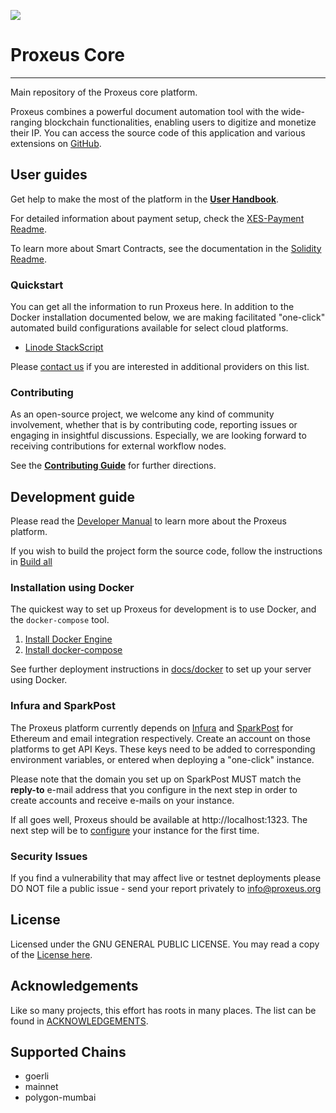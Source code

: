 ![](docs/_media/logo.png)

# Proxeus Core
----------------
Main repository of the Proxeus core platform.

Proxeus combines a powerful document automation tool with the wide-ranging
blockchain functionalities, enabling users to digitize and monetize their IP.
You can access the source code of this application and various extensions
on [GitHub](https://github.com/ProxeusApp).

## User guides

Get help to make the most of the platform in the **[User Handbook](https://github.com/ProxeusApp/community/blob/master/handbook/handbook.md)**.

For detailed information about payment setup, check the [XES-Payment Readme](docs/xes-payment.md).

To learn more about Smart Contracts, see the documentation in the [Solidity Readme](https://github.com/ProxeusApp/proxeus-contract).

### Quickstart

You can get all the information to run Proxeus here. In addition to the Docker installation documented below, we are making facilitated "one-click" automated build configurations available for select cloud platforms.

- [Linode StackScript](deploy/linode/README.md)

Please [contact us](https://github.com/ProxeusApp/community/discussions/3) if you are interested in additional providers on this list.

### Contributing

As an open-source project, we welcome any kind of community involvement, whether that is by contributing code, reporting issues or
engaging in insightful discussions. Especially, we are looking forward to receiving contributions for external workflow nodes.

See the **[Contributing Guide](docs/contributing.md)** for further directions.

## Development guide

Please read the [Developer Manual](https://doc.proxeus.com) to learn more about the Proxeus platform.

If you wish to build the project form the source code, follow the instructions in [Build all](docs/build_all.md)

### Installation using Docker

The quickest way to set up Proxeus for development is to use Docker, and the `docker-compose` tool.

1. [Install Docker Engine](https://docs.docker.com/install/)
2. [Install docker-compose](https://docs.docker.com/compose/install/)

See further deployment instructions in [docs/docker](docs/docker.md) to set up your server using Docker.

### Infura and SparkPost

The Proxeus platform currently depends on [Infura](https://infura.io/) and [SparkPost](https://www.sparkpost.com/)
for Ethereum and email integration respectively. Create an account on those platforms
to get API Keys. These keys need to be added to corresponding environment variables, or
entered when deploying a "one-click" instance.

Please note that the domain you set up on SparkPost MUST match the **reply-to** e-mail address that you configure in the next step in order to create accounts and receive e-mails on your instance.

If all goes well, Proxeus should be available at http://localhost:1323. The next step will be to [configure](docs/configure.md) your instance for the first time.

### Security Issues

If you find a vulnerability that may affect live or testnet deployments please DO NOT file a public issue - send your report privately to info@proxeus.org

## License

Licensed under the GNU GENERAL PUBLIC LICENSE. You may read a copy of the [License here](LICENSE).

## Acknowledgements

Like so many projects, this effort has roots in many places. The list can be found in [ACKNOWLEDGEMENTS](ACKNOWLEDGEMENTS).

## Supported Chains

- goerli
- mainnet
- polygon-mumbai

